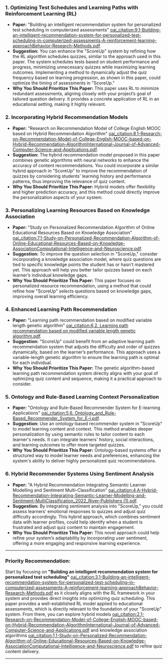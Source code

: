 ### 1. **Optimizing Test Schedules and Learning Paths with Reinforcement Learning (RL)**
   - **Paper:** "Building an intelligent recommendation system for personalized test scheduling in computerized assessments" [oai_citation:9,1-Building-an-intelligent-recommendation-system-for-personalized-test-scheduling-in-computerized-assessments-A-reinforcement-learning-approachBehavior-Research-Methods.pdf](file-service://file-0hw5tSbOZhq0UVmD5WzGlj2m).
   - **Suggestion:** You can enhance the "ScoreUp" system by refining how the RL algorithm schedules quizzes, similar to the approach used in this paper. The system schedules tests based on student performance and progress, minimizing unnecessary quizzes while maximizing learning outcomes. Implementing a method to dynamically adjust the quiz frequency based on learning progression, as shown in this paper, could optimize the timing of assessments in "ScoreUp."
   - **Why You Should Prioritize This Paper:** This paper uses RL to minimize redundant assessments, aligning closely with your project’s goal of tailored question delivery. It provides a concrete application of RL in an educational setting, making it highly relevant.

### 2. **Incorporating Hybrid Recommendation Models**
   - **Paper:** "Research on Recommendation Model of College English MOOC based on Hybrid Recommendation Algorithm" [oai_citation:8,1-Research-on-Recommendation-Model-of-College-English-MOOC-based-on-Hybrid-Recommendation-AlgorithmInternational-Journal-of-Advanced-Computer-Science-and-Applications.pdf](file-service://file-jsPwnXpT04Zt7qzFQQQxCwLY).
   - **Suggestion:** The hybrid recommendation model proposed in this paper combines genetic algorithms with neural networks to enhance the accuracy of content recommendations. You could incorporate a similar hybrid approach in "ScoreUp" to improve the recommendation of quizzes by considering students' learning history and performance patterns, thus improving the relevance of quiz content.
   - **Why You Should Prioritize This Paper:** Hybrid models offer flexibility and higher prediction accuracy, and this method could directly improve the personalization aspects of your system.

### 3. **Personalizing Learning Resources Based on Knowledge Association**
   - **Paper:** "Study on Personalized Recommendation Algorithm of Online Educational Resources Based on Knowledge Association" [oai_citation:7,1-Study-on-Personalized-Recommendation-Algorithm-of-Online-Educational-Resources-Based-on-Knowledge-AssociationComputational-Intelligence-and-Neuroscience.pdf](file-service://file-nQOkYemIheBIKGTUeVrWzYVK).
   - **Suggestion:** To improve the question selection in "ScoreUp," consider incorporating a knowledge association model, where quiz questions are tied to specific knowledge points the student has or hasn't mastered yet. This approach will help you better tailor quizzes based on each learner’s individual knowledge gaps.
   - **Why You Should Prioritize This Paper:** This paper focuses on personalized resource recommendation, using a method that could refine how "ScoreUp" selects questions based on knowledge gaps, improving overall learning efficiency.

### 4. **Enhanced Learning Path Recommendation**
   - **Paper:** "Learning path recommendation based on modified variable length genetic algorithm" [oai_citation:6,2. Learning path recommendation based on modified variable length genetic algorithm.pdf](file-service://file-JId6WZpc7mXV0jtfFpRAEpY4).
   - **Suggestion:** "ScoreUp" could benefit from an adaptive learning path recommendation system that adjusts the difficulty and order of quizzes dynamically, based on the learner’s performance. This approach uses a variable-length genetic algorithm to ensure the learning path is optimal for each individual.
   - **Why You Should Prioritize This Paper:** The genetic algorithm-based learning path recommendation system directly aligns with your goal of optimizing quiz content and sequence, making it a practical approach to consider.

### 5. **Ontology and Rule-Based Learning Context Personalization**
   - **Paper:** "Ontology and Rule-Based Recommender System for E-learning Applications" [oai_citation:5,6. Ontology_and_Rule-Based_Recommender_System_for_E-l.pdf](file-service://file-JWllzqEWbHcr0dLUG9v0glXX).
   - **Suggestion:** Use an ontology-based recommender system in "ScoreUp" to model learning content and context. This method enables deeper personalization by using semantic rules to tailor content to each learner's needs. It can integrate learners' history, social interactions, and learning outcomes to offer more targeted quizzes.
   - **Why You Should Prioritize This Paper:** Ontology-based systems offer a structured way to model learner needs and preferences, enhancing the system's ability to deliver highly personalized quiz recommendations.

### 6. **Hybrid Recommender Systems Using Sentiment Analysis**
   - **Paper:** "A Hybrid Recommendation Integrating Semantic Learner Modelling and Sentiment Multi-Classification" [oai_citation:4,A-Hybrid-Recommendation-Integrating-Semantic-Learner-Modelling-and-Sentiment-MultiClassification_2022_River-Publishers (1).pdf](file-service://file-fCpY2Gq1LHBLOXEd9T5HucSH).
   - **Suggestion:** By integrating sentiment analysis into "ScoreUp," you could assess learners’ emotional responses to quizzes and adjust quiz difficulty accordingly. This hybrid approach, which combines sentiment data with learner profiles, could help identify when a student is frustrated and adjust quiz content to maintain engagement.
   - **Why You Should Prioritize This Paper:** This novel approach could help refine your system’s adaptability by incorporating user sentiment, offering a more engaging and responsive learning experience.

---

### Priority Recommendation:
Start by focusing on **"Building an intelligent recommendation system for personalized test scheduling"** [oai_citation:3,1-Building-an-intelligent-recommendation-system-for-personalized-test-scheduling-in-computerized-assessments-A-reinforcement-learning-approachBehavior-Research-Methods.pdf](file-service://file-0hw5tSbOZhq0UVmD5WzGlj2m) as it closely aligns with the RL framework in your system and provides direct insights into optimizing quiz scheduling. This paper provides a well-established RL model applied to educational assessments, which is directly relevant to the foundation of your "ScoreUp" system. From there, you can explore hybrid models [oai_citation:2,1-Research-on-Recommendation-Model-of-College-English-MOOC-based-on-Hybrid-Recommendation-AlgorithmInternational-Journal-of-Advanced-Computer-Science-and-Applications.pdf](file-service://file-jsPwnXpT04Zt7qzFQQQxCwLY) and knowledge association algorithms [oai_citation:1,1-Study-on-Personalized-Recommendation-Algorithm-of-Online-Educational-Resources-Based-on-Knowledge-AssociationComputational-Intelligence-and-Neuroscience.pdf](file-service://file-nQOkYemIheBIKGTUeVrWzYVK) to refine quiz content delivery.

___

